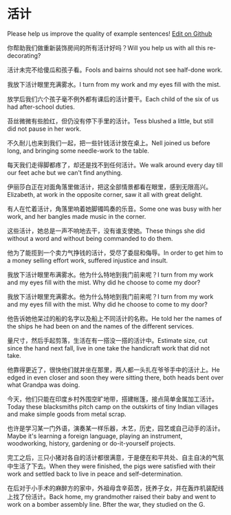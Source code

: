 # 活计

Please help us improve the quality of example sentences! [Edit on Github](https://github.com/jiyushe/jiyu-example-sentence-source/blob/main/chinese/huoji_1.md)

<p><span class="chinese">你帮助我们做重新装饰房间的所有活计好吗？</span><span class="english">Will you help us with all this re-decorating?</span></p>

<p><span class="chinese">活计未完不给傻瓜和孩子看。</span><span class="english">Fools and bairns should not see half-done work.</span></p>

<p><span class="chinese">我放下活计眼里充满雾水。</span><span class="english">I turn from my work and my eyes fill with the mist.</span></p>

<p><span class="chinese">放学后我们六个孩子毫不例外都有课后的活计要干。</span><span class="english">Each child of the six of us had after-school duties.</span></p>

<p><span class="chinese">苔丝微微有些脸红，但仍没有停下手里的活计。</span><span class="english">Tess blushed a little, but still did not pause in her work.</span></p>

<p><span class="chinese">不久耐儿也来到我们一起，把一些针钱活计放在桌上。</span><span class="english">Nell joined us before long, and bringing some needle-work to the table.</span></p>

<p><span class="chinese">每天我们走得脚都疼了，却还是找不到任何活计。</span><span class="english">We walk around every day till our feet ache but we can't find anything.</span></p>

<p><span class="chinese">伊丽莎白正在对面角落里做活计，把这全部情景都看在眼里，感到无限高兴。</span><span class="english">Elizabeth, at work in the opposite corner, saw it all with great delight.</span></p>

<p><span class="chinese">有人在忙着活计，角落里响着她脚镯鸣奏的乐音。</span><span class="english">Some one was busy with her work, and her bangles made music in the corner.</span></p>

<p><span class="chinese">这些活计，她总是一声不响地去干，没有谁支使她。</span><span class="english">These things she did without a word and without being commanded to do them.</span></p>

<p><span class="chinese">他为了能揽到一个卖力气挣钱的活计，受尽了委屈和侮辱。</span><span class="english">In order to get him to a money selling effort work, suffered injustice and insult.</span></p>

<p><span class="chinese">我放下活计眼里布满雾水。他为什么特地到我门前来呢？</span><span class="english">I turn from my work and my eyes fill with the mist. Why did he choose to come my door?</span></p>

<p><span class="chinese">我放下活计眼里充满雾水。他为什么特地到我门前来呢？</span><span class="english">I turn from my work and my eyes fill with the mist. Why did he choose to come to my door?</span></p>

<p><span class="chinese">他告诉她他呆过的船的名字以及船上不同活计的名称。</span><span class="english">He told her the names of the ships he had been on and the names of the different services.</span></p>

<p><span class="chinese">量尺寸，然后手起剪落，生活在有一搭没一搭的活计中。</span><span class="english">Estimate size, cut since the hand next fall, live in one take the handicraft work that did not take.</span></p>

<p><span class="chinese">他靠得更近了，很快他们就并坐在那里，两人都一头扎在爷爷手中的活计上。</span><span class="english">He edged in even closer and soon they were sitting there, both heads bent over what Grandpa was doing.</span></p>

<p><span class="chinese">今天，他们只能在印度乡村外围空旷地带，搭建帐篷，接点简单金属加工活计。</span><span class="english">Today these blacksmiths pitch camp on the outskirts of tiny Indian villages and make simple goods from metal scrap.</span></p>

<p><span class="chinese">也许是学习某一门外语，演奏某一样乐器，木艺，历史，园艺或自己动手的活计。</span><span class="english">Maybe it's learning a foreign language, playing an instrument, woodworking, history, gardening or do-it-yourself projects.</span></p>

<p><span class="chinese">完工之后，三只小猪对各自的活计都很满意，于是便在和平共处、自主自决的气氛中生活了下去。</span><span class="english">When they were finished, the pigs were satisfied with their work and settled back to live in peace and self-determination.</span></p>

<p><span class="chinese">在后对于小手术的麻醉方的家中，外祖母含辛茹苦，抚养子女，并在轰炸机装配线上找了份活计。</span><span class="english">Back home, my grandmother raised their baby and went to work on a bomber assembly line. Bfter the war, they studied on the G.</span></p>

